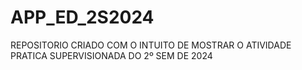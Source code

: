 # APP_ED_2S2024
REPOSITORIO CRIADO COM O INTUITO DE MOSTRAR O ATIVIDADE PRATICA SUPERVISIONADA DO 2º SEM DE 2024
